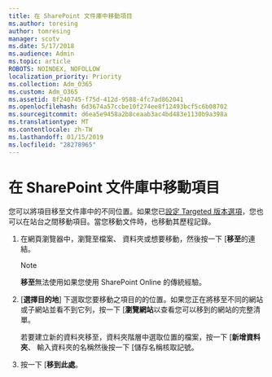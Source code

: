 ```yaml
---
title: 在 SharePoint 文件庫中移動項目
ms.author: toresing
author: tomresing
manager: scotv
ms.date: 5/17/2018
ms.audience: Admin
ms.topic: article
ROBOTS: NOINDEX, NOFOLLOW
localization_priority: Priority
ms.collection: Adm_O365
ms.custom: Adm_O365
ms.assetid: 8f240745-f75d-412d-9588-4fc7ad862041
ms.openlocfilehash: 6d3674a57ccbe10f274ee8f12493bcf5c6b08702
ms.sourcegitcommit: d6ea5e9458a2b8ceaab3ac4bd483e1130b9a398a
ms.translationtype: MT
ms.contentlocale: zh-TW
ms.lasthandoff: 01/15/2019
ms.locfileid: "28278965"
---
```

# <a name="move-items-in-a-sharepoint-document-library"></a>在 SharePoint 文件庫中移動項目

您可以將項目移至文件庫中的不同位置。如果您已[設定 Targeted 版本選項](https://go.microsoft.com/fwlink/?linkid=622980)，您也可以在站台之間移動項目。當您移動文件時，也移動其歷程記錄。
  
1. 在網頁瀏覽器中，瀏覽至檔案、 資料夾或想要移動，然後按一下 [**移至**的連結。
    
    > [!NOTE]
    > **移至**無法使用如果您使用 SharePoint Online 的傳統經驗。 
  
2. [**選擇目的地**] 下選取您要移動之項目的的位置。如果您正在將移至不同的網站或子網站並看不到它列，按一下 [**瀏覽網站**以查看您可以移到的網站的完整清單。 
    
    若要建立新的資料夾移至，資料夾階層中選取位置的檔案，按一下 [**新增資料夾**、 輸入資料夾的名稱然後按一下 [儲存名稱核取記號。
    
3. 按一下 [**移到此處**。
    

